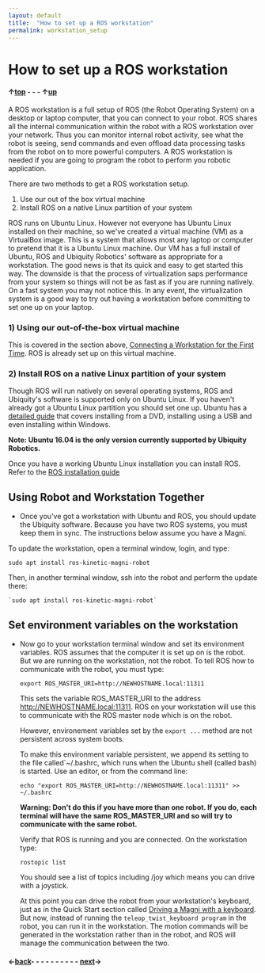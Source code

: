 ```yaml
---
layout: default
title:  "How to set up a ROS workstation"
permalink: workstation_setup
---
```


# How to set up a ROS workstation
#### &uarr;[top]( https://ubiquityrobotics.github.io/learn/) - - - &uarr;[up](ix_doing_more)

A ROS workstation is a full setup of ROS (the Robot Operating System) on a desktop or laptop computer, that you can connect to your robot. ROS shares all the internal communication within the robot with a ROS workstation over your network. Thus you can monitor internal robot activity, see what the robot is seeing, send commands and even offload data processing tasks from the robot on to more powerful computers. A ROS workstation is needed if you are going to program the robot to perform you robotic application.

There are two methods to get a ROS workstation setup.

1) Use our out of the box virtual machine
2) Install ROS on a native Linux partition of your system

ROS runs on Ubuntu Linux. However not everyone has Ubuntu Linux installed on their machine, so we've created a virtual machine (VM) as a VirtualBox image. This is a system that allows most any laptop or computer to pretend that it is a Ubuntu Linux machine. Our VM has a full install of Ubuntu, ROS and Ubiquity Robotics' software as appropriate for a workstation. The good news is that its quick and easy to get started this way. The downside is that the process of virtualization saps performance from your system so things will not be as fast as if you are running natively. On a fast system you may not notice this. In any event, the virtualization system is a good way to try out having a workstation before committing to set one up on your laptop.

### 1) Using our out-of-the-box virtual machine

This is covered in the section above, [Connecting a Workstation for the First Time](connecting).  ROS is already set up on this virtual machine.

### 2) Install ROS on a native Linux partition of your system

Though ROS will run natively on several operating systems, ROS and Ubiquity's software is supported only on Ubuntu Linux. If you haven't already got a Ubuntu Linux partition you should set one up. Ubuntu has a [detailed guide](https://help.ubuntu.com/community/Installation) that covers installing from a DVD, installing using a USB and even installing within Windows.

**Note: Ubuntu 16.04 is the only version currently supported by Ubiquity Robotics.**

Once you have a working Ubuntu Linux installation you can install ROS. Refer to the
[ROS installation guide](http://wiki.ros.org/kinetic/Installation)

## Using Robot and Workstation Together

* Once you've got a workstation with Ubuntu and ROS, you should update the Ubiquity software. Because you have two ROS systems, you must keep them in sync. The instructions below assume you have a Magni.

To update the workstation, open a terminal window, login, and type:

  `sudo apt install ros-kinetic-magni-robot`

Then, in another terminal window, ssh into the robot and perform the update there:

    `sudo apt install ros-kinetic-magni-robot`

## Set environment variables on the workstation

* Now go to your workstation terminal window and set its environment variables. ROS assumes that the computer it is set up on is the robot. But we are running on the workstation, not the robot.  To tell ROS how to communicate with the robot, you must type:

  `export ROS_MASTER_URI=http://NEWHOSTNAME.local:11311`

  This sets the variable ROS_MASTER_URI to the address http://NEWHOSTNAME.local:11311. ROS on your workstation will use this to communicate with the ROS master node which is on the robot.

  However, environement variables set by the `export ...` method are not persistent across system boots.

  To make this environment variable persistent, we append its setting to the file called`~/.bashrc, which runs when the Ubuntu shell (called bash) is started. Use an editor, or from the command line:

  `echo "export ROS_MASTER_URI=http://NEWHOSTNAME.local:11311" >> ~/.bashrc`

  **Warning: Don't do this if you have more than one robot. If you do, each terminal will have the same ROS_MASTER_URI and so will try to communicate with the same robot.**

  Verify that ROS is running and you are connected. On the workstation type:

  ```rostopic list```

  You should see a list of topics including /joy which means you can drive with a joystick.

  At this point you can drive the robot from your workstation's
  keyboard, just as in the Quick Start section called [Driving a Magni with a keyboard](keyboard_teleop). But now, instead of running the `teleop_twist_keyboard program` in the robot, you can run it in the workstation. The motion commands will be generated in the workstation rather than in the robot, and ROS will manage the communication between the two.
  
#### &larr;[back](connect_network)- - - - - - - - - - [next](rviz)&rarr;

